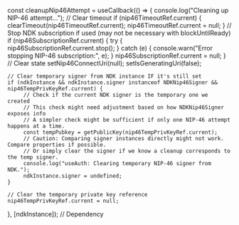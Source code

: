 const cleanupNip46Attempt = useCallback(() => {
    console.log("Cleaning up NIP-46 attempt...");
    // Clear timeout
    if (nip46TimeoutRef.current) {
        clearTimeout(nip46TimeoutRef.current);
        nip46TimeoutRef.current = null;
    }
    // Stop NDK subscription if used (may not be necessary with blockUntilReady)
    if (nip46SubscriptionRef.current) {
        try {
            nip46SubscriptionRef.current.stop();
        } catch (e) { console.warn("Error stopping NIP-46 subscription:", e); }
        nip46SubscriptionRef.current = null;
    }
    // Clear state
    setNip46ConnectUri(null);
    setIsGeneratingUri(false);

    // Clear temporary signer from NDK instance IF it's still set
    if (ndkInstance && ndkInstance.signer instanceof NDKNip46Signer && nip46TempPrivKeyRef.current) {
         // Check if the current NDK signer is the temporary one we created
         // This check might need adjustment based on how NDKNip46Signer exposes info
         // A simpler check might be sufficient if only one NIP-46 attempt happens at a time.
         const tempPubkey = getPublicKey(nip46TempPrivKeyRef.current);
         // Caution: Comparing signer instances directly might not work. Compare properties if possible.
         // Or simply clear the signer if we know a cleanup corresponds to the temp signer.
         console.log("useAuth: Clearing temporary NIP-46 signer from NDK.");
         ndkInstance.signer = undefined;
    }

    // Clear the temporary private key reference
    nip46TempPrivKeyRef.current = null;

}, [ndkInstance]); // Dependency
